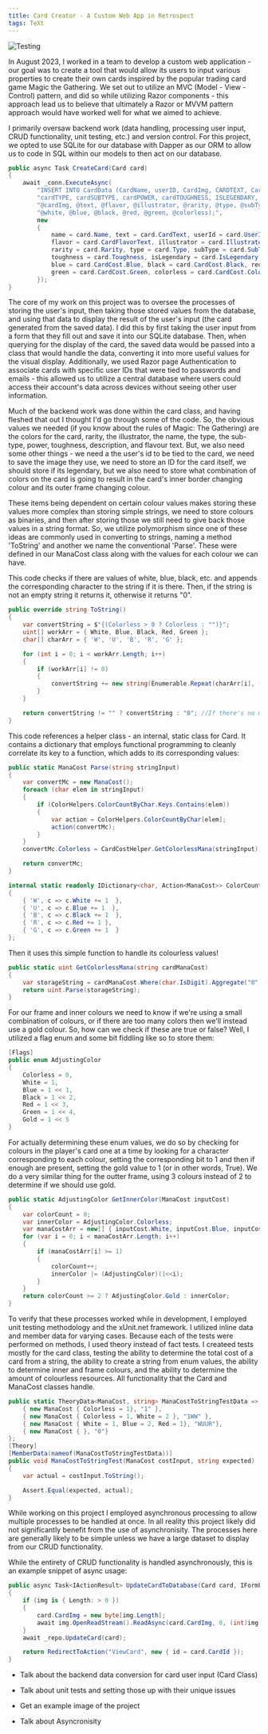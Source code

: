 ```yaml
---
title: Card Creator - A Custom Web App in Retrospect
tags: TeXt
---
```


![Testing](/assets/images/FrontPageImage.png)

In August 2023, I worked in a team to develop a custom web application - our goal was to create a tool that would allow its users to input various properties to create their own cards inspired by the popular trading card game Magic the Gathering. We set out to utilize an MVC (Model - View - Control) pattern, and did so while utilizing Razor components - this approach lead us to believe that ultimately a Razor or MVVM pattern approach would have worked well for what we aimed to achieve.

I primarily oversaw backend work (data handling, processing user input, CRUD functionality, unit testing, etc.) and version control. For this project, we opted to use SQLite for our database with Dapper as our ORM to allow us to code in SQL within our models to then act on our database.

```cs
public async Task CreateCard(Card card)
{
    await _conn.ExecuteAsync(
        "INSERT INTO CardData (CardName, userID, CardImg, CARDTEXT, CardFlavorText, CardIllustrator, cardRARITY, " +
        "cardTYPE, cardSUBTYPE, cardPOWER, cardTOUGHNESS, ISLEGENDARY, W, U, B, R, G, C) VALUES (@name, @userId, " +
        "@cardImg, @text, @flavor, @illustrator, @rarity, @type, @subType, @power, @toughness, @isLegendary, " +
        "@white, @blue, @black, @red, @green, @colorless);",
        new
        {
            name = card.Name, text = card.CardText, userId = card.UserId, cardImg = card.CardImg,
            flavor = card.CardFlavorText, illustrator = card.Illustrator,
            rarity = card.Rarity, type = card.Type, subType = card.SubType, power = card.Power,
            toughness = card.Toughness, isLegendary = card.IsLegendary, white = card.CardCost.White,
            blue = card.CardCost.Blue, black = card.CardCost.Black, red = card.CardCost.Red,
            green = card.CardCost.Green, colorless = card.CardCost.Colorless
        });
}
```

The core of my work on this project was to oversee the processes of storing the user's input, then taking those stored values from the database, and using that data to display the result of the user's input (the card generated from the saved data). I did this by first taking the user input from a form that they fill out and save it into our SQLite database. Then, when querying for the display of the card, the saved data would be passed into a class that would handle the data, converting it into more useful values for the visual display. Additionally, we used Razor page Authentication to associate cards with specific user IDs that were tied to passwords and emails - this allowed us to utilize a central database where users could access their account's data across devices without seeing other user information.

Much of the backend work was done within the card class, and having fleshed that out I thought I'd go through some of the code. So, the obvious values we needed (if you know about the rules of Magic: The Gathering) are the colors for the card, rarity, the illustrator, the name, the type, the sub-type, power, toughness, description, and flavour text. But, we also need some other things - we need a the user's id to be tied to the card, we need to save the image they use, we need to store an ID for the card itself, we should store if its legendary, but we also need to store what combination of colors on the card is going to result in the card's inner border changing colour and its outer frame changing colour.

These items being dependent on certain colour values makes storing these values more complex than storing simple strings, we need to store colours as binaries, and then after storing those we still need to give back those values in a string format. So, we utilize polymorphism since one of these ideas are commonly used in converting to strings, naming a method 'ToString' and another we name the conventional 'Parse'. These were defined in our ManaCost class along with the values for each colour we can have.

This code checks if there are values of white, blue, black, etc. and appends the corresponding character to the string if it is there. Then, if the string is not an empty string it returns it, otherwise it returns "0".

```cs
public override string ToString()
{
    var convertString = $"{(Colorless > 0 ? Colorless : "")}";
    uint[] workArr = { White, Blue, Black, Red, Green };
    char[] charArr = { 'W', 'U', 'B', 'R', 'G' };

    for (int i = 0; i < workArr.Length; i++)
    {
        if (workArr[i] != 0)
        {
            convertString += new string(Enumerable.Repeat(charArr[i], (int)workArr[i]).ToArray());
        }
    }

    return convertString != "" ? convertString : "0"; //If there's no mana cost, return 0 instead of nothing.
}
```

This code references a helper class - an internal, static class for Card. It contains a dictionary that employs functional programming to cleanly correlate its key to a function, which adds to its corresponding values:

```cs
public static ManaCost Parse(string stringInput)
{
    var convertMc = new ManaCost();
    foreach (char elem in stringInput)
    {
        if (ColorHelpers.ColorCountByChar.Keys.Contains(elem))
        {
            var action = ColorHelpers.ColorCountByChar[elem];
            action(convertMc);
        }
    }
    convertMc.Colorless = CardCostHelper.GetColorlessMana(stringInput);

    return convertMc;
}
```

```cs
internal static readonly IDictionary<char, Action<ManaCost>> ColorCountByChar = new Dictionary<char, Action<ManaCost>>()
{
    { 'W', c => c.White += 1  },
    { 'U', c => c.Blue += 1  },
    { 'B', c => c.Black += 1  },
    { 'R', c => c.Red += 1 },
    { 'G', c => c.Green += 1  }
};
```

Then it uses this simple function to handle its colourless values!

```cs
public static uint GetColorlessMana(string cardManaCost)
{
    var storageString = cardManaCost.Where(char.IsDigit).Aggregate("0", (current, t) => current + t);
    return uint.Parse(storageString);
}
```

For our frame and inner colours we need to know if we're using a small combination of colours, or if there are too many colors then we'll instead use a gold colour. So, how can we check if these are true or false? Well, I utilized a flag enum and some bit fiddling like so to store them:

```cs
[Flags]
public enum AdjustingColor
{
    Colorless = 0,
    White = 1,
    Blue = 1 << 1,
    Black = 1 << 2,
    Red = 1 << 3,
    Green = 1 << 4,
    Gold = 1 << 5
}
```

For actually determining these enum values, we do so by checking for colours in the player's card one at a time by looking for a character corresponding to each colour, setting the corresponding bit to 1 and then if enough are present, setting the gold value to 1 (or in other words, True). We do a very similar thing for the outter frame, using 3 colours instead of 2 to determine if we should use gold.

```cs
public static AdjustingColor GetInnerColor(ManaCost inputCost)
{
    var colorCount = 0;
    var innerColor = AdjustingColor.Colorless;
    var manaCostArr = new[] { inputCost.White, inputCost.Blue, inputCost.Black, inputCost.Red, inputCost.Green };
    for (var i = 0; i < manaCostArr.Length; i++)
    {
        if (manaCostArr[i] >= 1)
        {
            colorCount++;
            innerColor |= (AdjustingColor)(1<<i);
        }
    }
    return colorCount >= 2 ? AdjustingColor.Gold : innerColor;
}
```

To verify that these processes worked while in development, I employed unit testing methodology and the xUnit.net framework. I utilized inline data and member data for varying cases. Because each of the tests were performed on methods, I used theory instead of fact tests. I createed tests mostly for the card class, testing the ability to determine the total cost of a card from a string, the ability to create a string from enum values, the ability to determine inner and frame colours, and the ability to determine the amount of colourless resources. All functionality that the Card and ManaCost classes handle.

```cs
public static TheoryData<ManaCost, string> ManaCostToStringTestData => new() {
    { new ManaCost { Colorless = 1}, "1" },
    { new ManaCost { Colorless = 1, White = 2 }, "1WW" },
    { new ManaCost { White = 1, Blue = 2, Red = 1}, "WUUR"},
    { new ManaCost { }, "0"}
};
[Theory]
[MemberData(nameof(ManaCostToStringTestData))]
public void ManaCostToStringTest(ManaCost costInput, string expected)
{
    var actual = costInput.ToString();

    Assert.Equal(expected, actual);
}
```

While working on this project I employed asynchronous processing to allow multiple processes to be handled at once. In all reality this project likely did not significantly benefit from the use of asynchronisity. The processes here are generally likely to be simple unless we have a large dataset to display from our CRUD functionality.

While the entirety of CRUD functionality is handled asynchronously, this is an example snippet of async usage:

```cs
public async Task<IActionResult> UpdateCardToDatabase(Card card, IFormFile img)
{
    if (img is { Length: > 0 })
    {
        card.CardImg = new byte[img.Length];
        await img.OpenReadStream().ReadAsync(card.CardImg, 0, (int)img.Length);
    }
    await _repo.UpdateCard(card);

    return RedirectToAction("ViewCard", new { id = card.CardId });
}
```

- Talk about the backend data conversion for card user input (Card Class)

- Talk about unit tests and setting those up with their unique issues

- Get an example image of the project

- Talk about Asyncronisity
